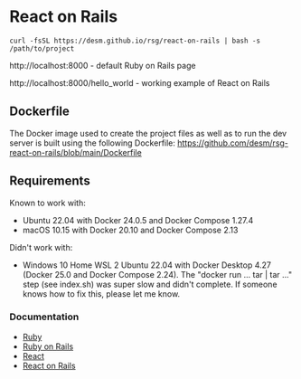 # React on Rails

```shell
curl -fsSL https://desm.github.io/rsg/react-on-rails | bash -s /path/to/project
```

http://localhost:8000 - default Ruby on Rails page

http://localhost:8000/hello_world - working example of React on Rails

## Dockerfile

The Docker image used to create the project files as well as to run the dev server
is built using the following Dockerfile: https://github.com/desm/rsg-react-on-rails/blob/main/Dockerfile

## Requirements

Known to work with:

- Ubuntu 22.04 with Docker 24.0.5 and Docker Compose 1.27.4
- macOS 10.15 with Docker 20.10 and Docker Compose 2.13

Didn't work with:

- Windows 10 Home WSL 2 Ubuntu 22.04 with Docker Desktop 4.27 (Docker 25.0 and Docker Compose 2.24). The "docker run ... tar | tar ..." step (see index.sh) was super slow and didn't complete. If someone knows how to fix this, please let me know.

### Documentation

- [Ruby](https://www.ruby-lang.org/)
- [Ruby on Rails](https://rubyonrails.org/)
- [React](https://react.dev/)
- [React on Rails](https://www.shakacode.com/react-on-rails/docs/)
